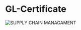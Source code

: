 # GL-Certificate

![SUPPLY CHAIN MANAGAMENT](https://github.com/Pritamlal/GL-Certificate/assets/126871739/ca95c5ea-87fe-4c24-8f5e-615f14dadfc7)
